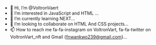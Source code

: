 - 👋 Hi, I’m @VoltronVaert
- 👀 I’m interested in JavaScript and HTML ...
- 🌱 I’m currently learning NEXT...
- 💞️ I’m looking to collaborate on HTML And CSS projects...
- 📫 How to reach me fa-fa-instagram on VoltronVart, fa-fa-twitter on VoltronVart_nft and Gmail {fnwankwo239@gmail.com}...

<!---
VoltronVaert/VoltronVaert is a ✨ special ✨ repository because its `README.md` (this file) appears on your GitHub profile.
You can click the Preview link to take a look at your changes.
--->
